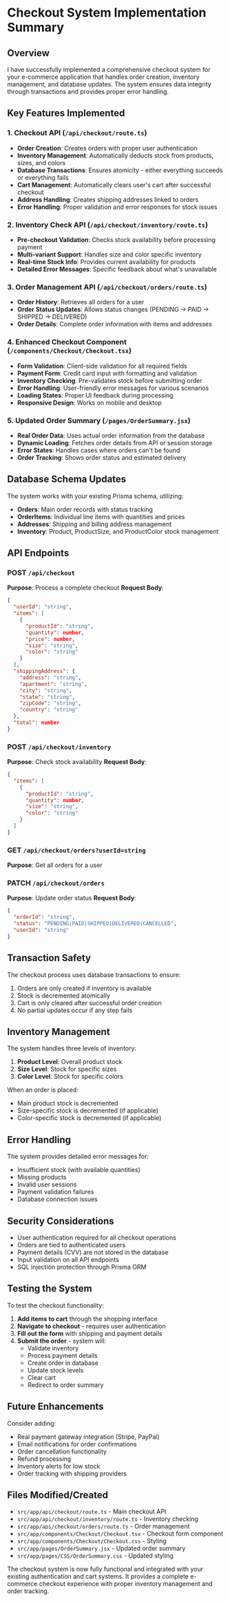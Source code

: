 # Checkout System Implementation Summary

## Overview
I have successfully implemented a comprehensive checkout system for your e-commerce application that handles order creation, inventory management, and database updates. The system ensures data integrity through transactions and provides proper error handling.

## Key Features Implemented

### 1. Checkout API (`/api/checkout/route.ts`)
- **Order Creation**: Creates orders with proper user authentication
- **Inventory Management**: Automatically deducts stock from products, sizes, and colors
- **Database Transactions**: Ensures atomicity - either everything succeeds or everything fails
- **Cart Management**: Automatically clears user's cart after successful checkout
- **Address Handling**: Creates shipping addresses linked to orders
- **Error Handling**: Proper validation and error responses for stock issues

### 2. Inventory Check API (`/api/checkout/inventory/route.ts`)
- **Pre-checkout Validation**: Checks stock availability before processing payment
- **Multi-variant Support**: Handles size and color specific inventory
- **Real-time Stock Info**: Provides current availability for products
- **Detailed Error Messages**: Specific feedback about what's unavailable

### 3. Order Management API (`/api/checkout/orders/route.ts`)
- **Order History**: Retrieves all orders for a user
- **Order Status Updates**: Allows status changes (PENDING → PAID → SHIPPED → DELIVERED)
- **Order Details**: Complete order information with items and addresses

### 4. Enhanced Checkout Component (`/components/Checkout/Checkout.tsx`)
- **Form Validation**: Client-side validation for all required fields
- **Payment Form**: Credit card input with formatting and validation
- **Inventory Checking**: Pre-validates stock before submitting order
- **Error Handling**: User-friendly error messages for various scenarios
- **Loading States**: Proper UI feedback during processing
- **Responsive Design**: Works on mobile and desktop

### 5. Updated Order Summary (`/pages/OrderSummary.jsx`)
- **Real Order Data**: Uses actual order information from the database
- **Dynamic Loading**: Fetches order details from API or session storage
- **Error States**: Handles cases where orders can't be found
- **Order Tracking**: Shows order status and estimated delivery

## Database Schema Updates
The system works with your existing Prisma schema, utilizing:
- **Orders**: Main order records with status tracking
- **OrderItems**: Individual line items with quantities and prices
- **Addresses**: Shipping and billing address management
- **Inventory**: Product, ProductSize, and ProductColor stock management

## API Endpoints

### POST `/api/checkout`
**Purpose**: Process a complete checkout
**Request Body**:
```json
{
  "userId": "string",
  "items": [
    {
      "productId": "string",
      "quantity": number,
      "price": number,
      "size": "string",
      "color": "string"
    }
  ],
  "shippingAddress": {
    "address": "string",
    "apartment": "string",
    "city": "string",
    "state": "string",
    "zipCode": "string",
    "country": "string"
  },
  "total": number
}
```

### POST `/api/checkout/inventory`
**Purpose**: Check stock availability
**Request Body**:
```json
{
  "items": [
    {
      "productId": "string",
      "quantity": number,
      "size": "string",
      "color": "string"
    }
  ]
}
```

### GET `/api/checkout/orders?userId=string`
**Purpose**: Get all orders for a user

### PATCH `/api/checkout/orders`
**Purpose**: Update order status
**Request Body**:
```json
{
  "orderId": "string",
  "status": "PENDING|PAID|SHIPPED|DELIVERED|CANCELLED",
  "userId": "string"
}
```

## Transaction Safety
The checkout process uses database transactions to ensure:
1. Orders are only created if inventory is available
2. Stock is decremented atomically
3. Cart is only cleared after successful order creation
4. No partial updates occur if any step fails

## Inventory Management
The system handles three levels of inventory:
1. **Product Level**: Overall product stock
2. **Size Level**: Stock for specific sizes
3. **Color Level**: Stock for specific colors

When an order is placed:
- Main product stock is decremented
- Size-specific stock is decremented (if applicable)
- Color-specific stock is decremented (if applicable)

## Error Handling
The system provides detailed error messages for:
- Insufficient stock (with available quantities)
- Missing products
- Invalid user sessions
- Payment validation failures
- Database connection issues

## Security Considerations
- User authentication required for all checkout operations
- Orders are tied to authenticated users
- Payment details (CVV) are not stored in the database
- Input validation on all API endpoints
- SQL injection protection through Prisma ORM

## Testing the System

To test the checkout functionality:

1. **Add items to cart** through the shopping interface
2. **Navigate to checkout** - requires user authentication
3. **Fill out the form** with shipping and payment details
4. **Submit the order** - system will:
   - Validate inventory
   - Process payment details
   - Create order in database
   - Update stock levels
   - Clear cart
   - Redirect to order summary

## Future Enhancements
Consider adding:
- Real payment gateway integration (Stripe, PayPal)
- Email notifications for order confirmations
- Order cancellation functionality
- Refund processing
- Inventory alerts for low stock
- Order tracking with shipping providers

## Files Modified/Created
- `src/app/api/checkout/route.ts` - Main checkout API
- `src/app/api/checkout/inventory/route.ts` - Inventory checking
- `src/app/api/checkout/orders/route.ts` - Order management
- `src/app/components/Checkout/Checkout.tsx` - Checkout form component
- `src/app/components/Checkout/Checkout.css` - Styling
- `src/app/pages/OrderSummary.jsx` - Updated order summary
- `src/app/pages/CSS/OrderSummary.css` - Updated styling

The checkout system is now fully functional and integrated with your existing authentication and cart systems. It provides a complete e-commerce checkout experience with proper inventory management and order tracking.
